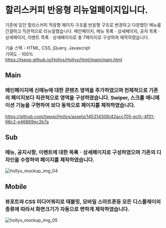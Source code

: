 # 할리스커피 반응형 리뉴얼페이지입니다.

기존에 있던 할리스커피 적응형 페이지 구조를 반응형 구조로 변경하고 다양했던 메뉴를 간결하고 직관적으로 리뉴얼했습니다.
메인페이지, 메뉴 목록ㆍ상세페이지, 공지 목록ㆍ상세페이지, 이벤트 목록ㆍ상세페이지로 총 7페이지로 구성하여 제작하였습니다.

기술 스택 - HTML, CSS, jQuery, Javascript<br>기여도 - 100%<br>https://tseop.github.io/Hollys/Hollys/html/main/main.html

## Main
### 메인페이지에 신메뉴에 대한 콘텐츠 영역을 추가하였으며 전체적으로 기존의 페이지보다 직관적으로 영역을 구성하였습니다. Swiper, 스크롤 애니메이션 기능을 구현하여 보다 동적으로 페이지를 제작하였습니다.
https://github.com/tseop/Hollys/assets/145314306/42acc705-ecfc-4f01-98c2-e46869ec2b7a

## Sub
### 메뉴, 공지사항, 이벤트에 대한 목록ㆍ상세페이지로 구성하였으며 기존의 디자인을 수정하여 페이지를 제작하였습니다.
![hollys_mockup_img_04](https://github.com/tseop/Hollys/assets/145314306/529ef07b-a200-4ddc-bdf6-793855fc6d87)

## Mobile
### 뷰포트와 CSS 미디어쿼리로 태블릿, 모바일 스마트폰등 모든 디스플레이의 종류에 따라서 화면크기가 자동으로 변하게 제작하였습니다.
![hollys_mockup_img_05](https://github.com/tseop/Hollys/assets/145314306/9ed936a6-68cd-4984-9d22-4f69024743bb)



